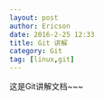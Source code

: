```yaml
---
layout: post
author: Ericson
date: 2016-2-25 12:33
title: Git 讲解
category: Git
tag: [linux,git]
---
```


这是Git讲解文档~~~
